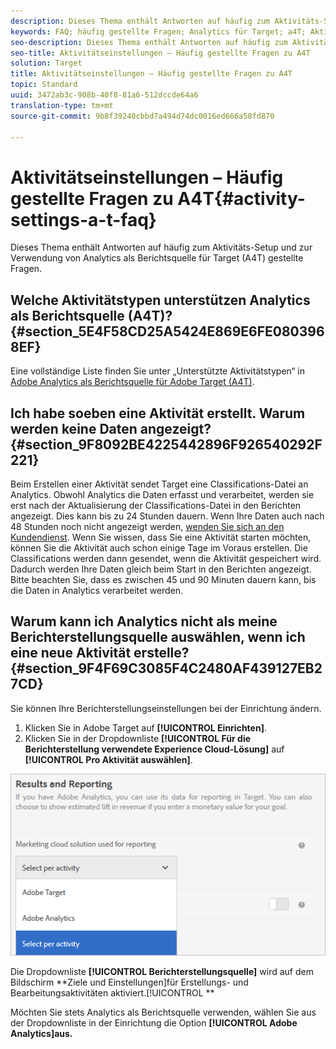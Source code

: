 ```yaml
---
description: Dieses Thema enthält Antworten auf häufig zum Aktivitäts-Setup und zur Verwendung von Analytics als Berichtsquelle für Target (A4T) gestellte Fragen.
keywords: FAQ; häufig gestellte Fragen; Analytics für Target; a4T; Aktivitätseinrichtung
seo-description: Dieses Thema enthält Antworten auf häufig zum Aktivitäts-Setup und zur Verwendung von Analytics als Berichtsquelle für Target (A4T) gestellte Fragen.
seo-title: Aktivitätseinstellungen – Häufig gestellte Fragen zu A4T
solution: Target
title: Aktivitätseinstellungen – Häufig gestellte Fragen zu A4T
topic: Standard
uuid: 3472ab3c-908b-40f8-81a6-512dccde64a6
translation-type: tm+mt
source-git-commit: 9b8f39240cbbd7a494d74dc0016ed666a58fd870

---
```



# Aktivitätseinstellungen – Häufig gestellte Fragen zu A4T{#activity-settings-a-t-faq}

Dieses Thema enthält Antworten auf häufig zum Aktivitäts-Setup und zur Verwendung von Analytics als Berichtsquelle für Target (A4T) gestellte Fragen.

## Welche Aktivitätstypen unterstützen Analytics als Berichtsquelle (A4T)? {#section_5E4F58CD25A5424E869E6FE0803968EF}

Eine vollständige Liste finden Sie unter „Unterstützte Aktivitätstypen“ in [Adobe Analytics als Berichtsquelle für Adobe Target (A4T)](../../../c-integrating-target-with-mac/a4t/a4t.md#concept_7540C8C04259434AB6EE33B09F47A1DE).

## Ich habe soeben eine Aktivität erstellt. Warum werden keine Daten angezeigt? {#section_9F8092BE4225442896F926540292F221}

Beim Erstellen einer Aktivität sendet Target eine Classifications-Datei an Analytics. Obwohl Analytics die Daten erfasst und verarbeitet, werden sie erst nach der Aktualisierung der Classifications-Datei in den Berichten angezeigt. Dies kann bis zu 24 Stunden dauern. Wenn Ihre Daten auch nach 48 Stunden noch nicht angezeigt werden, [wenden Sie sich an den Kundendienst](https://marketing.adobe.com/resources/help/en_US/target/target/r_problem.html). Wenn Sie wissen, dass Sie eine Aktivität starten möchten, können Sie die Aktivität auch schon einige Tage im Voraus erstellen. Die Classifications werden dann gesendet, wenn die Aktivität gespeichert wird. Dadurch werden Ihre Daten gleich beim Start in den Berichten angezeigt. Bitte beachten Sie, dass es zwischen 45 und 90 Minuten dauern kann, bis die Daten in Analytics verarbeitet werden.

## Warum kann ich Analytics nicht als meine Berichterstellungsquelle auswählen, wenn ich eine neue Aktivität erstelle?   {#section_9F4F69C3085F4C2480AF439127EB27CD}

Sie können Ihre Berichterstellungseinstellungen bei der Einrichtung ändern.

1. Klicken Sie in Adobe Target auf **[!UICONTROL Einrichten]**.
1. Klicken Sie in der Dropdownliste **[!UICONTROL Für die Berichterstellung verwendete Experience Cloud-Lösung]** auf **[!UICONTROL Pro Aktivität auswählen]**.

![](assets/select-per-activity.png)

Die Dropdownliste **[!UICONTROL Berichterstellungsquelle]** wird auf dem Bildschirm **Ziele und Einstellungen]für Erstellungs- und Bearbeitungsaktivitäten aktiviert.[!UICONTROL **

Möchten Sie stets Analytics als Berichtsquelle verwenden, wählen Sie aus der Dropdownliste in der Einrichtung die Option **[!UICONTROL Adobe Analytics]aus.**
